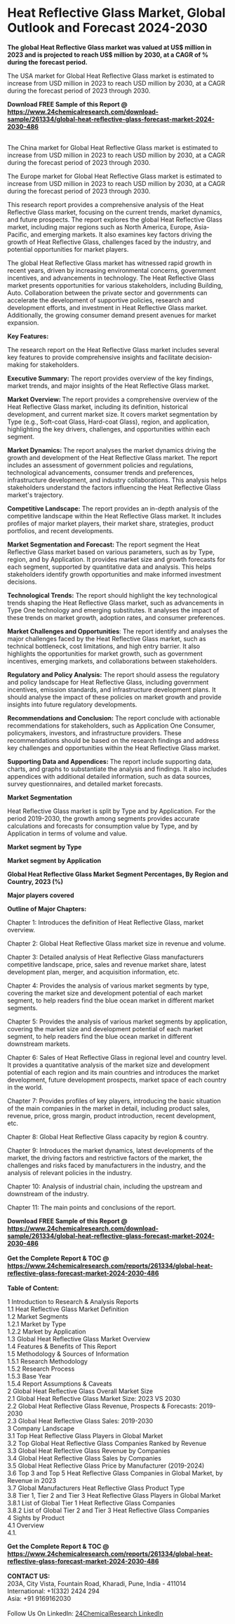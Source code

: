 <h1>Heat Reflective Glass Market, Global Outlook and Forecast 2024-2030</h1><p><strong>The global Heat Reflective Glass market was valued at US$ million in 2023 and is projected to reach US$ million by 2030, at a CAGR of % during the forecast period.</strong></p><p>
</p><p>The USA market for Global Heat Reflective Glass market is estimated to increase from USD million in 2023 to reach USD million by 2030, at a CAGR during the forecast period of 2023 through 2030.</p><div><b>Download FREE Sample of this Report @ 
            <a href="https://www.24chemicalresearch.com/download-sample/261334/global-heat-reflective-glass-forecast-market-2024-2030-486">
            https://www.24chemicalresearch.com/download-sample/261334/global-heat-reflective-glass-forecast-market-2024-2030-486</a></b></div><br><p>
</p><p>The China market for Global Heat Reflective Glass market is estimated to increase from USD million in 2023 to reach USD million by 2030, at a CAGR during the forecast period of 2023 through 2030.</p><p>
</p><p>The Europe market for Global Heat Reflective Glass market is estimated to increase from USD million in 2023 to reach USD million by 2030, at a CAGR during the forecast period of 2023 through 2030.</p><p>
</p><p>This research report provides a comprehensive analysis of the Heat Reflective Glass market, focusing on the current trends, market dynamics, and future prospects. The report explores the global Heat Reflective Glass market, including major regions such as North America, Europe, Asia-Pacific, and emerging markets. It also examines key factors driving the growth of Heat Reflective Glass, challenges faced by the industry, and potential opportunities for market players.</p><p>
</p><p>The global Heat Reflective Glass market has witnessed rapid growth in recent years, driven by increasing environmental concerns, government incentives, and advancements in technology. The Heat Reflective Glass market presents opportunities for various stakeholders, including Building, Auto. Collaboration between the private sector and governments can accelerate the development of supportive policies, research and development efforts, and investment in Heat Reflective Glass market. Additionally, the growing consumer demand present avenues for market expansion.</p><p>
<strong>Key Features:</strong></p><p>
The research report on the Heat Reflective Glass market includes several key features to provide comprehensive insights and facilitate decision-making for stakeholders.</p><p>
<strong>Executive Summary:</strong> The report provides overview of the key findings, market trends, and major insights of the Heat Reflective Glass market.</p><p>
<strong>Market Overview: </strong>The report provides a comprehensive overview of the Heat Reflective Glass market, including its definition, historical development, and current market size. It covers market segmentation by Type (e.g., Soft-coat Glass, Hard-coat Glass), region, and application, highlighting the key drivers, challenges, and opportunities within each segment.</p><p>
<strong>Market Dynamics: </strong>The report analyses the market dynamics driving the growth and development of the Heat Reflective Glass market. The report includes an assessment of government policies and regulations, technological advancements, consumer trends and preferences, infrastructure development, and industry collaborations. This analysis helps stakeholders understand the factors influencing the Heat Reflective Glass market's trajectory.</p><p>
<strong>Competitive Landscape:</strong> The report provides an in-depth analysis of the competitive landscape within the Heat Reflective Glass market. It includes profiles of major market players, their market share, strategies, product portfolios, and recent developments.</p><p>
<strong>Market Segmentation and Forecast: </strong>The report segment the Heat Reflective Glass market based on various parameters, such as by Type, region, and by Application. It provides market size and growth forecasts for each segment, supported by quantitative data and analysis. This helps stakeholders identify growth opportunities and make informed investment decisions.</p><p>
<strong>Technological Trends:</strong> The report should highlight the key technological trends shaping the Heat Reflective Glass market, such as advancements in Type One technology and emerging substitutes. It analyses the impact of these trends on market growth, adoption rates, and consumer preferences.</p><p>
<strong>Market Challenges and Opportunities</strong>: The report identify and analyses the major challenges faced by the Heat Reflective Glass market, such as technical bottleneck, cost limitations, and high entry barrier. It also highlights the opportunities for market growth, such as government incentives, emerging markets, and collaborations between stakeholders.</p><p>
<strong>Regulatory and Policy Analysis:</strong> The report should assess the regulatory and policy landscape for Heat Reflective Glass, including government incentives, emission standards, and infrastructure development plans. It should analyse the impact of these policies on market growth and provide insights into future regulatory developments.</p><p>
<strong>Recommendations and Conclusion:</strong> The report conclude with actionable recommendations for stakeholders, such as Application One Consumer, policymakers, investors, and infrastructure providers. These recommendations should be based on the research findings and address key challenges and opportunities within the Heat Reflective Glass market.</p><p>
<strong>Supporting Data and Appendices: </strong>The report include supporting data, charts, and graphs to substantiate the analysis and findings. It also includes appendices with additional detailed information, such as data sources, survey questionnaires, and detailed market forecasts.</p><p>
<strong>Market Segmentation</strong></p><p>
Heat Reflective Glass market is split by Type and by Application. For the period 2019-2030, the growth among segments provides accurate calculations and forecasts for consumption value by Type, and by Application in terms of volume and value.</p><p>
</p><p></p><p>
<strong>Market segment by Type</strong></p><p>
</p><p>
</p><p><strong>Market segment by Application</strong></p><p>
</p><p>
</p><p><strong>Global Heat Reflective Glass Market Segment Percentages, By Region and Country, 2023 (%)</strong></p><p>
</p><p>
</p><p></p><p>
<strong>Major players covered</strong></p><p>
</p><p>
</p><p><strong>Outline of Major Chapters:</strong></p><p>
Chapter 1: Introduces the definition of Heat Reflective Glass, market overview.</p><p>
Chapter 2: Global Heat Reflective Glass market size in revenue and volume.</p><p>
Chapter 3: Detailed analysis of Heat Reflective Glass manufacturers competitive landscape, price, sales and revenue market share, latest development plan, merger, and acquisition information, etc.</p><p>
Chapter 4: Provides the analysis of various market segments by type, covering the market size and development potential of each market segment, to help readers find the blue ocean market in different market segments.</p><p>
Chapter 5: Provides the analysis of various market segments by application, covering the market size and development potential of each market segment, to help readers find the blue ocean market in different downstream markets.</p><p>
Chapter 6: Sales of Heat Reflective Glass in regional level and country level. It provides a quantitative analysis of the market size and development potential of each region and its main countries and introduces the market development, future development prospects, market space of each country in the world.</p><p>
Chapter 7: Provides profiles of key players, introducing the basic situation of the main companies in the market in detail, including product sales, revenue, price, gross margin, product introduction, recent development, etc.</p><p>
Chapter 8: Global Heat Reflective Glass capacity by region &amp; country.</p><p>
Chapter 9: Introduces the market dynamics, latest developments of the market, the driving factors and restrictive factors of the market, the challenges and risks faced by manufacturers in the industry, and the analysis of relevant policies in the industry.</p><p>
Chapter 10: Analysis of industrial chain, including the upstream and downstream of the industry.</p><p>
Chapter 11: The main points and conclusions of the report.</p><div><b>Download FREE Sample of this Report @ 
            <a href="https://www.24chemicalresearch.com/download-sample/261334/global-heat-reflective-glass-forecast-market-2024-2030-486">
            https://www.24chemicalresearch.com/download-sample/261334/global-heat-reflective-glass-forecast-market-2024-2030-486</a></b></div><br><div><b>Get the Complete Report & TOC @ 
            <a href="https://www.24chemicalresearch.com/reports/261334/global-heat-reflective-glass-forecast-market-2024-2030-486">
            https://www.24chemicalresearch.com/reports/261334/global-heat-reflective-glass-forecast-market-2024-2030-486</a></b></div><br>
            <b>Table of Content:</b><p>1 Introduction to Research & Analysis Reports<br />
    1.1 Heat Reflective Glass Market Definition<br />
    1.2 Market Segments<br />
        1.2.1 Market by Type<br />
        1.2.2 Market by Application<br />
    1.3 Global Heat Reflective Glass Market Overview<br />
    1.4 Features & Benefits of This Report<br />
    1.5 Methodology & Sources of Information<br />
        1.5.1 Research Methodology<br />
        1.5.2 Research Process<br />
        1.5.3 Base Year<br />
        1.5.4 Report Assumptions & Caveats<br />
2 Global Heat Reflective Glass Overall Market Size<br />
    2.1 Global Heat Reflective Glass Market Size: 2023 VS 2030<br />
    2.2 Global Heat Reflective Glass Revenue, Prospects & Forecasts: 2019-2030<br />
    2.3 Global Heat Reflective Glass Sales: 2019-2030<br />
3 Company Landscape<br />
    3.1 Top Heat Reflective Glass Players in Global Market<br />
    3.2 Top Global Heat Reflective Glass Companies Ranked by Revenue<br />
    3.3 Global Heat Reflective Glass Revenue by Companies<br />
    3.4 Global Heat Reflective Glass Sales by Companies<br />
    3.5 Global Heat Reflective Glass Price by Manufacturer (2019-2024)<br />
    3.6 Top 3 and Top 5 Heat Reflective Glass Companies in Global Market, by Revenue in 2023<br />
    3.7 Global Manufacturers Heat Reflective Glass Product Type<br />
    3.8 Tier 1, Tier 2 and Tier 3 Heat Reflective Glass Players in Global Market<br />
        3.8.1 List of Global Tier 1 Heat Reflective Glass Companies<br />
        3.8.2 List of Global Tier 2 and Tier 3 Heat Reflective Glass Companies<br />
4 Sights by Product<br />
    4.1 Overview<br />
        4.1.</p><div><b>Get the Complete Report & TOC @ 
            <a href="https://www.24chemicalresearch.com/reports/261334/global-heat-reflective-glass-forecast-market-2024-2030-486">
            https://www.24chemicalresearch.com/reports/261334/global-heat-reflective-glass-forecast-market-2024-2030-486</a></b></div><br><b>CONTACT US:</b><br>
            203A, City Vista, Fountain Road, Kharadi, Pune, India - 411014<br>
            International: +1(332) 2424 294<br>
            Asia: +91 9169162030 <br><br>
            Follow Us On LinkedIn: <a href="https://www.linkedin.com/company/24chemicalresearch/">24ChemicalResearch LinkedIn</a>